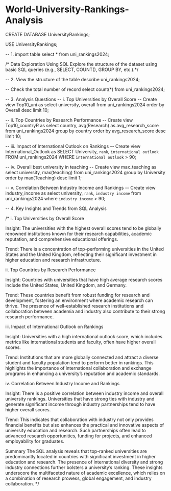 # World-University-Rankings-Analysis

CREATE DATABASE UniversityRankings;

USE UniversityRankings;

-- 1. import table
select * from uni_rankings2024;

/* Data Exploration Using SQL
Explore the structure of the dataset using basic SQL queries 
(e.g., SELECT, COUNT(), GROUP BY, etc.).*/

-- 2. View the structure of the table
describe uni_rankings2024;

-- Check the total number of record
select count(*) from uni_rankings2024;

-- 3. Analysis Questions
-- i. Top Universities by Overall Score
-- Create view Top10_uni as
select university, 
overall from uni_rankings2024
order by Overall 
desc
limit 10;

-- ii. Top Countries by Research Performance
-- Create view Top10_countryR as
select country,
avg(Research) as avg_research_score
from uni_rankings2024
group by country
order by avg_research_score
desc
limit 10;

-- iii. Impact of International Outlook on Rankings
-- Create view International_Outlook as
SELECT University, 
  `rank`, 
  `international outlook`
FROM uni_rankings2024
WHERE `international outlook` > 90;

-- iv. Overall best university in teaching
-- Create view max_teaching as
select university, 
max(teaching) from uni_rankings2024
group by University
order by max(Teaching) desc
limit 1;

-- v. Correlation Between Industry Income and Rankings
-- Create view industry_income as
select university,
`rank`,
`industry income`
from uni_rankings2024
where `industry income` > 90;

-- 4. Key Insights and Trends from SQL Analysis

/* i. Top Universities by Overall Score

Insight: The universities with the highest overall scores tend to be globally 
renowned institutions known for their research capabilities, academic reputation, and comprehensive educational offerings.

Trend: There is a concentration of top-performing universities in the United States and 
the United Kingdom, reflecting their significant investment in higher education and research infrastructure.

ii. Top Countries by Research Performance

Insight: Countries with universities that have high average research scores include the United States, 
United Kingdom, and Germany.

Trend: These countries benefit from robust funding for research and development, fostering an environment where academic research can thrive. 
The presence of well-established research institutions and collaboration between academia and industry 
also contribute to their strong research performance.

iii. Impact of International Outlook on Rankings

Insight: Universities with a high international outlook score, which includes metrics like international students 
and faculty, often have higher overall scores.

Trend: Institutions that are more globally connected and attract a diverse student and faculty population tend to 
perform better in rankings. This highlights the importance of international collaboration and exchange programs in 
enhancing a university’s reputation and academic standards.

iv. Correlation Between Industry Income and Rankings

Insight: There is a positive correlation between industry income and overall university rankings. 
Universities that have strong ties with industry and generate significant income through industry partnerships 
tend to have higher overall scores.

Trend: This indicates that collaboration with industry not only provides financial benefits but also enhances 
the practical and innovative aspects of university education and research. Such partnerships often lead to advanced research 
opportunities, funding for projects, and enhanced employability for graduates.

Summary
The SQL analysis reveals that top-ranked universities are predominantly located in countries with significant investment 
in higher education and research. The presence of international diversity and strong industry connections further bolsters a university’s ranking. 
These insights underscore the multifaceted nature of academic excellence, which relies on a combination of research prowess, 
global engagement, and industry collaboration.
*/
